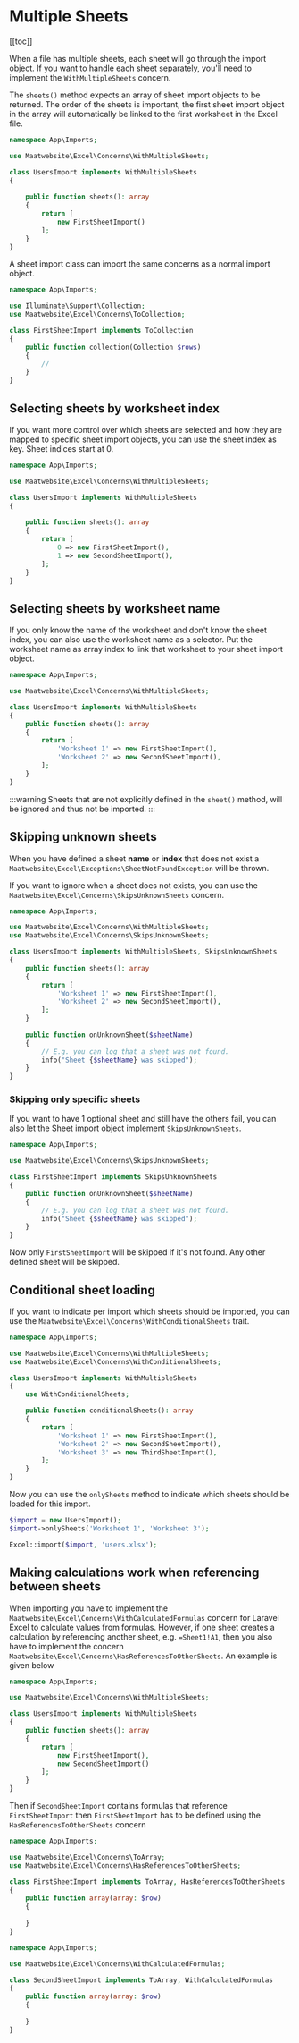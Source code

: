 # Multiple Sheets

[[toc]]

When a file has multiple sheets, each sheet will go through the import object. If you want to handle each sheet separately, you'll need to implement the `WithMultipleSheets` concern.

The `sheets()` method expects an array of sheet import objects to be returned. The order of the sheets is important, the first sheet import object in the array will automatically be linked to the first worksheet in the Excel file.

```php
namespace App\Imports;

use Maatwebsite\Excel\Concerns\WithMultipleSheets;

class UsersImport implements WithMultipleSheets 
{
   
    public function sheets(): array
    {
        return [
            new FirstSheetImport()
        ];
    }
}
```

A sheet import class can import the same concerns as a normal import object. 

```php
namespace App\Imports;

use Illuminate\Support\Collection;
use Maatwebsite\Excel\Concerns\ToCollection;

class FirstSheetImport implements ToCollection
{
    public function collection(Collection $rows)
    {
        //
    }
}
```

## Selecting sheets by worksheet index

If you want more control over which sheets are selected and how they are mapped to specific sheet import objects, you can use the sheet index as key. Sheet indices start at 0.

```php
namespace App\Imports;

use Maatwebsite\Excel\Concerns\WithMultipleSheets;

class UsersImport implements WithMultipleSheets 
{
   
    public function sheets(): array
    {
        return [
            0 => new FirstSheetImport(),
            1 => new SecondSheetImport(),
        ];
    }
}
```

## Selecting sheets by worksheet name

If you only know the name of the worksheet and don't know the sheet index, you can also use the worksheet name as a selector. Put the worksheet name as array index to link that worksheet to your sheet import object.

```php
namespace App\Imports;

use Maatwebsite\Excel\Concerns\WithMultipleSheets;

class UsersImport implements WithMultipleSheets 
{
    public function sheets(): array
    {
        return [
            'Worksheet 1' => new FirstSheetImport(),
            'Worksheet 2' => new SecondSheetImport(),
        ];
    }
}
```

:::warning
Sheets that are not explicitly defined in the `sheet()` method, will be ignored and thus not be imported.
:::

## Skipping unknown sheets

When you have defined a sheet **name** or **index** that does not exist a `Maatwebsite\Excel\Exceptions\SheetNotFoundException` will be thrown.

If you want to ignore when a sheet does not exists, you can use the `Maatwebsite\Excel\Concerns\SkipsUnknownSheets` concern.

```php
namespace App\Imports;

use Maatwebsite\Excel\Concerns\WithMultipleSheets;
use Maatwebsite\Excel\Concerns\SkipsUnknownSheets;

class UsersImport implements WithMultipleSheets, SkipsUnknownSheets
{
    public function sheets(): array
    {
        return [
            'Worksheet 1' => new FirstSheetImport(),
            'Worksheet 2' => new SecondSheetImport(),
        ];
    }
    
    public function onUnknownSheet($sheetName)
    {
        // E.g. you can log that a sheet was not found.
        info("Sheet {$sheetName} was skipped");
    }
}
```

### Skipping only specific sheets

If you want to have 1 optional sheet and still have the others fail, you can also let the Sheet import object implement `SkipsUnknownSheets`.

```php
namespace App\Imports;

use Maatwebsite\Excel\Concerns\SkipsUnknownSheets;

class FirstSheetImport implements SkipsUnknownSheets
{
    public function onUnknownSheet($sheetName)
    {
        // E.g. you can log that a sheet was not found.
        info("Sheet {$sheetName} was skipped");
    }
}
```

Now only `FirstSheetImport` will be skipped if it's not found. Any other defined sheet will be skipped.

## Conditional sheet loading

If you want to indicate per import which sheets should be imported, you can use the `Maatwebsite\Excel\Concerns\WithConditionalSheets` trait.

```php
namespace App\Imports;

use Maatwebsite\Excel\Concerns\WithMultipleSheets;
use Maatwebsite\Excel\Concerns\WithConditionalSheets;

class UsersImport implements WithMultipleSheets 
{
    use WithConditionalSheets;

    public function conditionalSheets(): array
    {
        return [
            'Worksheet 1' => new FirstSheetImport(),
            'Worksheet 2' => new SecondSheetImport(),
            'Worksheet 3' => new ThirdSheetImport(),
        ];
    }
}
```

Now you can use the `onlySheets` method to indicate which sheets should be loaded for this import.

```php
$import = new UsersImport();
$import->onlySheets('Worksheet 1', 'Worksheet 3');

Excel::import($import, 'users.xlsx');
```

## Making calculations work when referencing between sheets

When importing you have to implement the `Maatwebsite\Excel\Concerns\WithCalculatedFormulas` concern for Laravel Excel to calculate values from formulas. However, if one sheet creates a calculation by referencing another sheet, e.g. `=Sheet1!A1`, then you also have to implement the concern `Maatwebsite\Excel\Concerns\HasReferencesToOtherSheets`. An example is given below

```php
namespace App\Imports;

use Maatwebsite\Excel\Concerns\WithMultipleSheets;

class UsersImport implements WithMultipleSheets 
{
    public function sheets(): array
    {
        return [
            new FirstSheetImport(),
            new SecondSheetImport()
        ];
    }
}
```

Then if `SecondSheetImport` contains formulas that reference `FirstSheetImport` then `FirstSheetImport` has to be defined using the `HasReferencesToOtherSheets` concern

```php
namespace App\Imports;

use Maatwebsite\Excel\Concerns\ToArray;
use Maatwebsite\Excel\Concerns\HasReferencesToOtherSheets;

class FirstSheetImport implements ToArray, HasReferencesToOtherSheets
{
    public function array(array: $row)
    {
        
    }
}
```

```php
namespace App\Imports;

use Maatwebsite\Excel\Concerns\WithCalculatedFormulas;

class SecondSheetImport implements ToArray, WithCalculatedFormulas
{
    public function array(array: $row)
    {
        
    }
}
```
